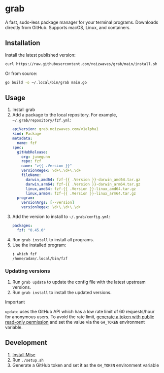 # grab

A fast, sudo-less package manager for your terminal programs. Downloads directly from GitHub. Supports macOS, Linux, and containers.

## Installation

Install the latest published version:
```sh
curl https://raw.githubusercontent.com/noizwaves/grab/main/install.sh | bash
```

Or from source:
```sh
go build -o ~/.local/bin/grab main.go
```

## Usage

1.  Install grab
1.  Add a package to the local repository. For example, `~/.grab/repository/fzf.yml`:
    ```yaml
    apiVersion: grab.noizwaves.com/v1alpha1
    kind: Package
    metadata:
      name: fzf
    spec:
      gitHubRelease:
        org: junegunn
        repo: fzf
        name: "v{{ .Version }}"
        versionRegex: \d+\.\d+\.\d+
        fileName:
          darwin,amd64: fzf-{{ .Version }}-darwin_amd64.tar.gz
          darwin,arm64: fzf-{{ .Version }}-darwin_arm64.tar.gz
          linux,amd64: fzf-{{ .Version }}-linux_amd64.tar.gz
          linux,arm64: fzf-{{ .Version }}-linux_arm64.tar.gz
      program:
        versionArgs: [--version]
        versionRegex: \d+\.\d+\.\d+
    ```
1.  Add the version to install to `~/.grab/config.yml`:
    ```yaml
    packages:
      fzf: "0.45.0"
    ```
4.  Run `grab install` to install all programs.
5.  Use the installed program:
    ```sh
    ❯ which fzf
    /home/adam/.local/bin/fzf
    ```

### Updating versions

1.  Run `grab update` to update the config file with the latest upstream versions.
1.  Run `grab install` to install the updated versions.

> [!IMPORTANT]
> `update` uses the GitHub API which has a low rate limit of 60 requests/hour for anonymous users. To avoid the rate limit, [generate a token with public read-only permission](https://docs.github.com/en/authentication/keeping-your-account-and-data-secure/managing-your-personal-access-tokens#creating-a-fine-grained-personal-access-token) and set the value via the `GH_TOKEN` environment variable.

## Development

1.  [Install Mise](https://mise.jdx.dev/installing-mise.html)
1.  Run `./setup.sh`
1.  Generate a GitHub token and set it as the `GH_TOKEN` environment variable
